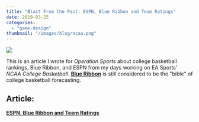 ```yaml
---
title: "Blast From the Past: ESPN, Blue Ribbon and Team Ratings"
date: 2019-03-25
categories: 
  - "game-design"
thumbnail: "/images/blog/ncaa.png"
---
```


![](images/18-19PerfectBound_sized_large_1c78ade4-8578-408e-a857-b86f8398ab97_large.png)

This is an article I wrote for _Operation Sports_ about college basketball rankings, Blue Ribbon, and ESPN from my days working on EA Sports' _NCAA College Basketball_. **[Blue Ribbon](https://blueribbonyearbook.com/)** is still considered to be the "bible" of college basketball forecasting.

## Article:

[**ESPN, Blue Ribbon and Team Ratings**](https://forums.operationsports.com/features/724/ncaa-basketball-09-producer-blog-3/)
